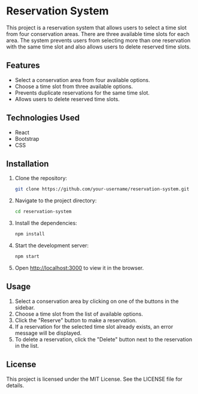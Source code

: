 # Reservation System

This project is a reservation system that allows users to select a time slot from four conservation areas. There are three available time slots for each area. The system prevents users from selecting more than one reservation with the same time slot and also allows users to delete reserved time slots.

## Features

- Select a conservation area from four available options.
- Choose a time slot from three available options.
- Prevents duplicate reservations for the same time slot.
- Allows users to delete reserved time slots.

## Technologies Used

- React
- Bootstrap
- CSS

## Installation

1. Clone the repository:

   ```sh
   git clone https://github.com/your-username/reservation-system.git

2. Navigate to the project directory:

   ```sh
   cd reservation-system

3. Install the dependencies:

   ```sh
   npm install

4. Start the development server:

   ```sh
   npm start

5. Open [http://localhost:3000](http://localhost:3000) to view it in the browser.

## Usage

1. Select a conservation area by clicking on one of the buttons in the sidebar.
2. Choose a time slot from the list of available options.
3. Click the "Reserve" button to make a reservation.
4. If a reservation for the selected time slot already exists, an error message will be displayed.
5. To delete a reservation, click the "Delete" button next to the reservation in the list.

## License

This project is licensed under the MIT License. See the LICENSE file for details.